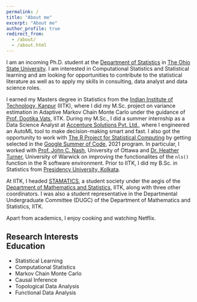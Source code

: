 ```yaml
---
permalink: /
title: "About me"
excerpt: "About me"
author_profile: true
redirect_from: 
  - /about/
  - /about.html
---
```


I am an incoming Ph.D. student at the [Department of Statistics](https://stat.osu.edu/) in [The Ohio State University](https://osu.edu/). I am interested in Computational Statistics and Statistical learning and am looking for opportunities to contribute to the statistical literature as well as to apply my skills in consulting, data analyst and data science roles.

I earned my Masters degree in Statistics from the [Indian Institute of Technology, Kanpur](https://www.iitk.ac.in/) (IITK), where I did my M.Sc. project on variance estimation in Adaptive Markov Chain Monte Carlo under the guidance of [Prof. Dootika Vats](https://dvats.github.io/), IITK. During my M.Sc., I did a summer internship as a Data Science Analyst at [Accenture Solutions Pvt. Ltd.](https://www.accenture.com/in-en), where I engineered an AutoML tool to make decision-making smart and fast.  I also got the opportunity to work with [The R Project for Statistical Computing](https://www.r-project.org/) by getting selected in the [Google Summer of Code](https://summerofcode.withgoogle.com/), 2021 program. In particular, I worked with [Prof. John C. Nash](https://nashjc.github.io/about/), University of Ottawa and [Dr. Heather Turner](https://www.heatherturner.net/), University of Warwick on improving the functionalites of the `nls()` function in the R software environment. Prior to IITK, I did my B.Sc. in Statistics from [Presidency University, Kolkata](https://www.presiuniv.ac.in/).

At IITK, I headed [STAMATICS](https://stamatics.github.io/), a student society under the aegis of the [Department of Mathematics and Statistics](https://www.iitk.ac.in/math/), IITK, along with three other coordinators. I was also a student representative in the Departmental Undergraduate Committee (DUGC) of the Department of Mathematics and Statistics, IITK.

Apart from academics, I enjoy cooking and watching Netflix.

Research Interests &nbsp; &nbsp; &nbsp; &nbsp; &nbsp;  &nbsp; &nbsp; &nbsp; &nbsp; &nbsp;  &nbsp; &nbsp; &nbsp; &nbsp; &nbsp;  &nbsp; &nbsp; &nbsp; &nbsp; &nbsp;  &nbsp; &nbsp; &nbsp; &nbsp; &nbsp;  &nbsp; &nbsp; &nbsp; &nbsp; &nbsp; &nbsp; Education
----------------
- Statistical Learning
- Computational Statistics
- Markov Chain Monte Carlo
- Causal Inference
- Topological Data Analysis
- Functional Data Analysis
